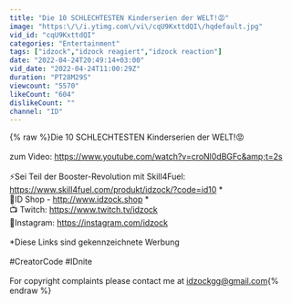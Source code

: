 ```yaml
---
title: "Die 10 SCHLECHTESTEN Kinderserien der WELT!😡"
image: "https:\/\/i.ytimg.com\/vi\/cqU9KxttdQI\/hqdefault.jpg"
vid_id: "cqU9KxttdQI"
categories: "Entertainment"
tags: ["idzock","idzock reagiert","idzock reaction"]
date: "2022-04-24T20:49:14+03:00"
vid_date: "2022-04-24T11:00:29Z"
duration: "PT28M29S"
viewcount: "5570"
likeCount: "604"
dislikeCount: ""
channel: "ID"
---
```

{% raw %}Die 10 SCHLECHTESTEN Kinderserien der WELT!😡<br /><br />zum Video: <a rel="nofollow" target="blank" href="https://www.youtube.com/watch?v=croNl0dBGFc&amp;t=2s">https://www.youtube.com/watch?v=croNl0dBGFc&amp;t=2s</a><br /><br />⚡Sei Teil der Booster-Revolution mit Skill4Fuel: <a rel="nofollow" target="blank" href="https://www.skill4fuel.com/produkt/idzock/?code=id10">https://www.skill4fuel.com/produkt/idzock/?code=id10</a> *<br />👕ID Shop - <a rel="nofollow" target="blank" href="http://www.idzock.shop">http://www.idzock.shop</a> *<br />📺 Twitch: <a rel="nofollow" target="blank" href="https://www.twitch.tv/idzock">https://www.twitch.tv/idzock</a><br />📸Instagram: <a rel="nofollow" target="blank" href="https://instagram.com/idzock">https://instagram.com/idzock</a><br /><br />*Diese Links sind gekennzeichnete Werbung<br /><br />#CreatorCode #IDnite<br /><br />For copyright complaints please contact me at idzockgg@gmail.com{% endraw %}
